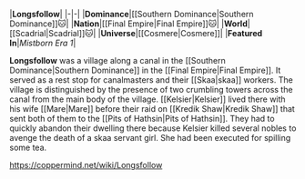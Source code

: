 |**Longsfollow**|
|-|-|
|**Dominance**|[[Southern Dominance\|Southern Dominance]]🐱︎|
|**Nation**|[[Final Empire\|Final Empire]]🐱︎|
|**World**|[[Scadrial\|Scadrial]]🐱︎|
|**Universe**|[[Cosmere\|Cosmere]]|
|**Featured In**|*Mistborn Era 1*|

**Longsfollow** was a village along a canal in the [[Southern Dominance\|Southern Dominance]] in the [[Final Empire\|Final Empire]]. It served as a rest stop for canalmasters and their [[Skaa\|skaa]] workers.
The village is distinguished by the presence of two crumbling towers across the canal from the main body of the village. 
[[Kelsier\|Kelsier]] lived there with his wife [[Mare\|Mare]] before their raid on [[Kredik Shaw\|Kredik Shaw]] that sent both of them to the [[Pits of Hathsin\|Pits of Hathsin]]. They had to quickly abandon their dwelling there because Kelsier killed several nobles to avenge the death of a skaa servant girl. She had been executed for spilling some tea.



https://coppermind.net/wiki/Longsfollow